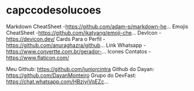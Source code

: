 # capccodesolucoes

Markdown CheatSheet -https://github.com/adam-p/markdown-he...
Emojis CheatSheet -https://github.com/ikatyang/emoji-che...
DevIcon - https://devicon.dev/
Cards Para o Perfil - https://github.com/anuraghazra/github...
Link Whatsapp - https://www.convertte.com.br/gerador-...
Icones Contatos - https://www.flaticon.com/


Meu Github: https://github.com/juniorcintra
Github do Dayan: https://github.com/DayanMonteiro
Grupo do DevFast: https://chat.whatsapp.com/HBziyiVqEZc...
